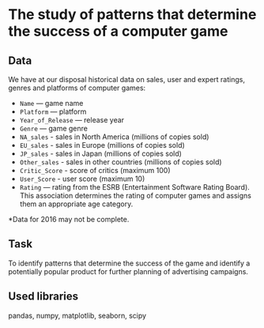 # The study of patterns that determine the success of a computer game
## Data
We have at our disposal historical data on sales, user and expert ratings, genres and platforms of computer games:  

- `Name` — game name  
- `Platform` — platform  
- `Year_of_Release` — release year  
- `Genre` — game genre  
- `NA_sales` - sales in North America (millions of copies sold)  
- `EU_sales` - sales in Europe (millions of copies sold)  
- `JP_sales` - sales in Japan (millions of copies sold)  
- `Other_sales` - sales in other countries (millions of copies sold)  
- `Critic_Score` - score of critics (maximum 100)  
- `User_Score` - user score (maximum 10)  
- `Rating` — rating from the ESRB (Entertainment Software Rating Board). This association determines the rating of computer games and assigns them an appropriate age category.

*Data for 2016 may not be complete.

## Task
To identify patterns that determine the success of the game and identify a potentially popular product for further planning of advertising campaigns.

## Used libraries
pandas, numpy, matplotlib, seaborn, scipy
